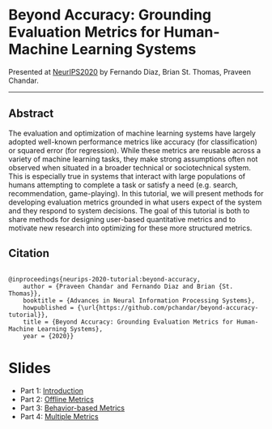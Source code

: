 # Beyond Accuracy: Grounding Evaluation Metrics for Human-Machine Learning Systems

 Presented at  [NeurIPS2020](https://nips.cc/virtual/2020/public/e_tutorials.html) by Fernando Diaz, Brian St. Thomas, Praveen Chandar. 
 

-----
## Abstract
The evaluation and optimization of machine learning systems have largely adopted
well-known performance metrics like accuracy (for classification) or squared error
(for regression). While these metrics are reusable across a variety of machine
learning tasks, they make strong assumptions often not observed when situated in a
broader technical or sociotechnical system. This is especially true in systems that
interact with large populations of humans attempting to complete a task or satisfy a
need (e.g. search, recommendation, game-playing). In this tutorial, we will present
methods for developing evaluation metrics grounded in what users expect of the
system and they respond to system decisions. The goal of this tutorial is both to
share methods for designing user-based quantitative metrics and to motivate new
research into optimizing for these more structured metrics.

## Citation
```

@inproceedings{neurips-2020-tutorial:beyond-accuracy,
	author = {Praveen Chandar and Fernando Diaz and Brian {St. Thomas}},
	booktitle = {Advances in Neural Information Processing Systems},
	howpublished = {\url{https://github.com/pchandar/beyond-accuracy-tutorial}},
	title = {Beyond Accuracy: Grounding Evaluation Metrics for Human-Machine Learning Systems},
	year = {2020}}
```

# Slides

- Part 1: [Introduction](./neurips_2020/intro.pdf)
- Part 2: [Offline Metrics](./neurips_2020/offline_metrics.pdf)
- Part 3: [Behavior-based Metrics](./neurips_2020/online_metrics.pdf) 
- Part 4: [Multiple Metrics](./neurips_2020/multiple_metrics.pdf) 